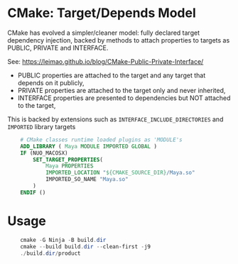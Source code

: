 CMake: Target/Depends Model
===========================

CMake has evolved a simpler/cleaner model: fully declared target dependency injection,
backed by methods to attach properties to targets as PUBLIC, PRIVATE and INTERFACE.

See: https://leimao.github.io/blog/CMake-Public-Private-Interface/

- PUBLIC properties are attached to the target and any target that depends on it publicly,
- PRIVATE properties are attached to the target only and never inherited,
- INTERFACE properties are presented to dependencies but NOT attached to the target,

This is backed by extensions such as `INTERFACE_INCLUDE_DIRECTORIES` and `IMPORTED`
library targets

```cmake
	# CMake classes runtime loaded plugins as 'MODULE's
	ADD_LIBRARY ( Maya MODULE IMPORTED GLOBAL )
	IF (NUO_MACOSX)
		SET_TARGET_PROPERTIES(
			Maya PROPERTIES
			IMPORTED_LOCATION "${CMAKE_SOURCE_DIR}/Maya.so"
			IMPORTED_SO_NAME "Maya.so"
		)
	ENDIF ()
```

# Usage

```ps1
	cmake -G Ninja -B build.dir
	cmake --build build.dir --clean-first -j9
	./build.dir/product
```
